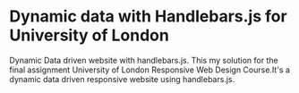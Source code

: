 # Dynamic data with Handlebars.js for University of London
Dynamic Data driven website with handlebars.js.
This my solution for the final assignment University of London Responsive Web Design Course.It's a dynamic data driven responsive website using handlebars.js.
